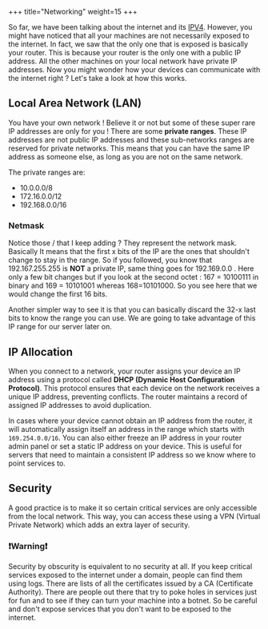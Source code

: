 +++
title="Networking"
weight=15
+++

So far, we have been talking about the internet and its [IPV4](/docs/coreconcepts/internet#ip-addresses). However, you might have noticed that all your machines are not necessarily exposed to the internet. In fact, we saw that the only one that is exposed is basically your router. This is because your router is the only one with a public IP address. All the other machines on your local network have private IP addresses. Now you might wonder how your devices can communicate with the internet right ? Let's take a look at how this works.

## Local Area Network (LAN)

You have your own network ! Believe it or not but some of these super rare IP addresses are only for you ! There are some **private ranges**. These IP addresses are not public IP addresses and these sub-networks ranges are reserved for private networks. This means that you can have the same IP address as someone else, as long as you are not on the same network.

The private ranges are:
 - 10.0.0.0/8
 - 172.16.0.0/12
 - 192.168.0.0/16

### Netmask

Notice those / that I keep adding ? They represent the network mask. Basically It means that the first x bits of the IP are the ones that shouldn't change to stay in the range. So if you followed, you know that 192.167.255.255 is **NOT** a private IP, same thing goes for 192.169.0.0 . Here only a few bit changes but if you look at the second octet : 167 = 10100111 in binary and 169 = 10101001 whereas 168=10101000. So you see here that we would change the first 16 bits.

Another simpler way to see it is that you can basically discard the 32-x last bits to know the range you can use.
We are going to take advantage of this IP range for our server later on.

## IP Allocation

When you connect to a network, your router assigns your device an IP address using a protocol called **DHCP (Dynamic Host Configuration Protocol)**. This protocol ensures that each device on the network receives a unique IP address, preventing conflicts. The router maintains a record of assigned IP addresses to avoid duplication.

In cases where your device cannot obtain an IP address from the router, it will automatically assign itself an address in the range which starts with `169.254.0.0/16`.
You can also either freeze an IP address in your router admin panel or set a static IP address on your device. This is useful for servers that need to maintain a consistent IP address so we know where to point services to.

## Security

A good practice is to make it so certain critical services are only accessible from the local network. This way, you can access these using a VPN (Virtual Private Network) which adds an extra layer of security.

### ❗Warning❗

Security by obscurity is equivalent to no security at all. If you keep critical services exposed to the internet under a domain, people can find them using logs. There are lists of all the certificates issued by a CA (Certificate Authority). There are people out there that try to poke holes in services just for fun and to see if they can turn your machine into a botnet. So be careful and don't expose services that you don't want to be exposed to the internet.
